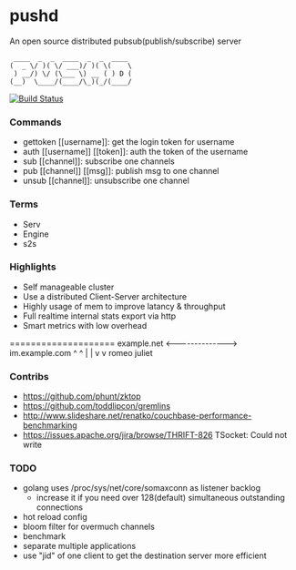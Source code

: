 pushd
====================
An open source distributed pubsub(publish/subscribe) server

	 ____  _  _  ____  _  _  ____ 
	(  _ \/ )( \/ ___)/ )( \(    \
	 ) __/) \/ (\___ \) __ ( ) D (
	(__)  \____/(____/\_)(_/(____/

[![Build Status](https://travis-ci.org/nicholaskh/pushd.svg?branch=master)](https://travis-ci.org/nicholaskh/pushd)


### Commands

*	gettoken [[username]]: get the login token for username
*	auth [[username]] [[token]]: auth the token of the username
*	sub [[channel]]: subscribe one channels
*	pub [[channel]] [[msg]]: publish msg to one channel
*	unsub [[channel]]: unsubscribe one channel

### Terms

*	Serv
*   Engine
*	s2s

### Highlights

*   Self manageable cluster
*	Use a distributed Client-Server architecture
*   Highly usage of mem to improve latancy & throughput
*   Full realtime internal stats export via http
*   Smart metrics with low overhead

====================
	  example.net <--------------> im.example.com
	     ^								   ^
	     |                                |
	     v                                v
	   romeo           					juliet
	
### Contribs

*   https://github.com/phunt/zktop
*   https://github.com/toddlipcon/gremlins
*   http://www.slideshare.net/renatko/couchbase-performance-benchmarking
*   https://issues.apache.org/jira/browse/THRIFT-826 TSocket: Could not write

### TODO

*   golang uses /proc/sys/net/core/somaxconn as listener backlog
    - increase it if you need over 128(default) simultaneous outstanding connections
*   hot reload config
*   bloom filter for overmuch channels
*	benchmark
*	separate multiple applications
*	use "jid" of one client to get the destination server more efficient
